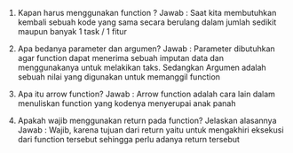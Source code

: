 1. Kapan harus menggunakan function ?
   Jawab : Saat kita membutuhkan kembali sebuah kode yang sama secara berulang dalam jumlah sedikit maupun banyak 1 task / 1 fitur

2. Apa bedanya parameter dan argumen?
   Jawab : Parameter dibutuhkan agar function dapat menerima sebuah imputan data dan menggunakanya untuk melakikan taks. Sedangkan Argumen adalah sebuah nilai yang digunakan untuk memanggil function

3. Apa itu arrow function?
   Jawab : Arrow function adalah cara lain dalam menuliskan function yang kodenya menyerupai anak panah

4. Apakah wajib menggunakan return pada function? Jelaskan alasannya
   Jawab : Wajib, karena tujuan dari return yaitu untuk mengakhiri eksekusi dari function tersebut sehingga perlu adanya return tersebut
